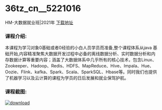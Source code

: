 # 36tz_cn__5221016
HM-大数据就业班|2021年
[下载地址](http://www.36tz.cn/article/5221016 "下载地址")
### 课程介绍:
本课程为学习对象0基础或者0经验的小白人员学员而准备,整个课程体系从java 基础开始,内容精准聚焦大数据开发过程中必备的离线数据分析、实时数据分析和内存数据计算等重要内容；涵盖了大数据体系中几乎所有的核心技术，包含Linux、Zookeeper、Hadoop、Redis、HDFS、MapReduce、Hive、Impala、Hue、Oozie、Flink、kafka、Spark、Scala、SparkSQL、Hbase等。同时我们也提供了机器学习以及云计算的课程为学员的日后发展和就业保驾护航。

### 课程截图:
[![download](http://36tz.cn/muke_img/2021_09_2-13.png "下载地址")](http://www.36tz.cn "下载地址")
